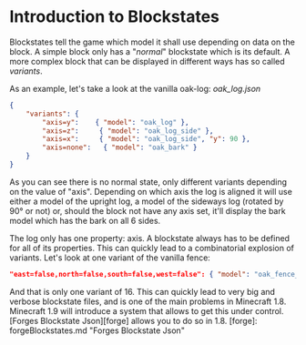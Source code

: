 Introduction to Blockstates
===========================

Blockstates tell the game which model it shall use depending on data on the block.
A simple block only has a "*normal*" blockstate which is its default.
A more complex block that can be displayed in different ways has so called *variants*.

As an example, let's take a look at the vanilla oak-log:
*oak_log.json*
```json
{
    "variants": {
        "axis=y":    { "model": "oak_log" },
        "axis=z":     { "model": "oak_log_side" },
        "axis=x":     { "model": "oak_log_side", "y": 90 },
        "axis=none":   { "model": "oak_bark" }
    }
}
```

As you can see there is no normal state, only different variants depending on the value of "axis". Depending on which axis the log is aligned it will use either a model of the upright log, a model of the sideways log (rotated by 90° or not) or, should the block not have any axis set, it'll display the bark model which has the bark on all 6 sides.

The log only has one property: axis. A blockstate always has to be defined for all of its properties. This can quickly lead to a combinatorial explosion of variants. Let's look at one variant of the vanilla fence:
```json
"east=false,north=false,south=false,west=false": { "model": "oak_fence_post" }
```
And that is only one variant of 16. This can quickly lead to very big and verbose blockstate files, and is one of the main problems in Minecraft 1.8. Minecraft 1.9 will introduce a system that allows to get this under control. [Forges Blockstate Json][forge] allows you to do so in 1.8.
[forge]: forgeBlockstates.md "Forges Blockstate Json"
